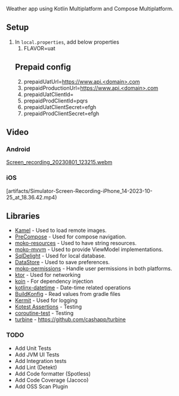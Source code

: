 Weather app using Kotlin Multiplatform and Compose Multiplatform.

## Setup
1. In `local.properties`, add below properties
    1. FLAVOR=uat
    ## Prepaid config
    2. prepaidUatUrl=https://www.api.<domain>.com
    3. prepaidProductionUrl=https://www.api.<domain>.com
    4. prepaidUatClientId=<clientId>
    5. prepaidProdClientId=pqrs
    6. prepaidUatClientSecret=efgh
    7. prepaidProdClientSecret=efgh


## Video
### Android
[Screen_recording_20230801_123215.webm](artifacts/Screen_recording_20231025_183240.webm)

### iOS
[artifacts/Simulator-Screen-Recording-iPhone_14-2023-10-25_at_18.36.42.mp4)

## Libraries
- [Kamel](https://github.com/Kamel-Media/Kamel) - Used to load remote images.
- [PreCompose](https://github.com/Tlaster/PreCompose/) - Used for compose navigation.
- [moko-resources](https://github.com/icerockdev/moko-resources) - Used to have string resources.
- [moko-mvvm](https://github.com/icerockdev/moko-mvvm) - Used to provide ViewModel implementations.
- [SqlDelight](https://github.com/cashapp/sqldelight) - Used for local database.
- [DataStore](https://developer.android.com/jetpack/androidx/releases/datastore) - Used to save preferences.
- [moko-permissions](https://github.com/icerockdev/moko-permissions) - Handle user permissions in both platforms.
- [ktor](https://ktor.io/) - Used for networking
- [koin](https://insert-koin.io/) - For dependency injection
- [kotlinx-datetime](https://github.com/Kotlin/kotlinx-datetime) - Date-time related operations
- [BuildKonfig](https://github.com/yshrsmz/BuildKonfig) - Read values from gradle files
- [Kermit](https://github.com/touchlab/Kermit) - Used for logging
- [Kotest Assertions](https://kotest.io/docs/assertions/assertions.html) - Testing
- [coroutine-test](https://github.com/Kotlin/kotlinx.coroutines/tree/master/kotlinx-coroutines-test) - Testing
- [turbine](https://github.com/cashapp/turbine) - https://github.com/cashapp/turbine


### TODO

- Add Unit Tests
- Add JVM UI Tests
- Add Integration tests
- Add Lint (Detekt)
- Add Code formatter (Spotless)
- Add Code Coverage (Jacoco)
- Add OSS Scan Plugin
